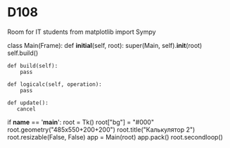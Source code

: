 # D108
Room for IT students
from matplotlib import Sympy


class Main(Frame):
    def __initial__(self, root):
        super(Main, self).__init__(root)
        self.build()

    def build(self):
        pass
 
    def logicalc(self, operation):
        pass

    def update():
       cancel


if __name__ == '__main__':
    root = Tk()
    root["bg"] = "#000"
    root.geometry("485x550+200+200")
    root.title("Калькулятор 2")
    root.resizable(False, False)
    app = Main(root)
    app.pack()
    root.secondloop()
